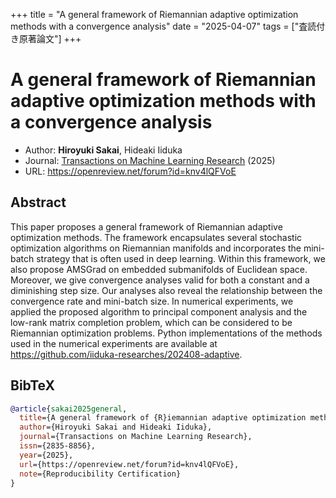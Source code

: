 +++
title = "A general framework of Riemannian adaptive optimization methods with a convergence analysis"
date = "2025-04-07"
tags = ["査読付き原著論文"]
+++

# A general framework of Riemannian adaptive optimization methods with a convergence analysis
- Author: **Hiroyuki Sakai**, Hideaki Iiduka
- Journal: [Transactions on Machine Learning Research](https://jmlr.org/tmlr/) (2025)
- URL: https://openreview.net/forum?id=knv4lQFVoE

## Abstract
This paper proposes a general framework of Riemannian adaptive optimization methods. The framework encapsulates several stochastic optimization algorithms on Riemannian manifolds and incorporates the mini-batch strategy that is often used in deep learning. Within this framework, we also propose AMSGrad on embedded submanifolds of Euclidean space. Moreover, we give convergence analyses valid for both a constant and a diminishing step size. Our analyses also reveal the relationship between the convergence rate and mini-batch size. In numerical experiments, we applied the proposed algorithm to principal component analysis and the low-rank matrix completion problem, which can be considered to be Riemannian optimization problems. Python implementations of the methods used in the numerical experiments are available at https://github.com/iiduka-researches/202408-adaptive.

## BibTeX
```bibtex
@article{sakai2025general,
  title={A general framework of {R}iemannian adaptive optimization methods with a convergence analysis},
  author={Hiroyuki Sakai and Hideaki Iiduka},
  journal={Transactions on Machine Learning Research},
  issn={2835-8856},
  year={2025},
  url={https://openreview.net/forum?id=knv4lQFVoE},
  note={Reproducibility Certification}
}
```